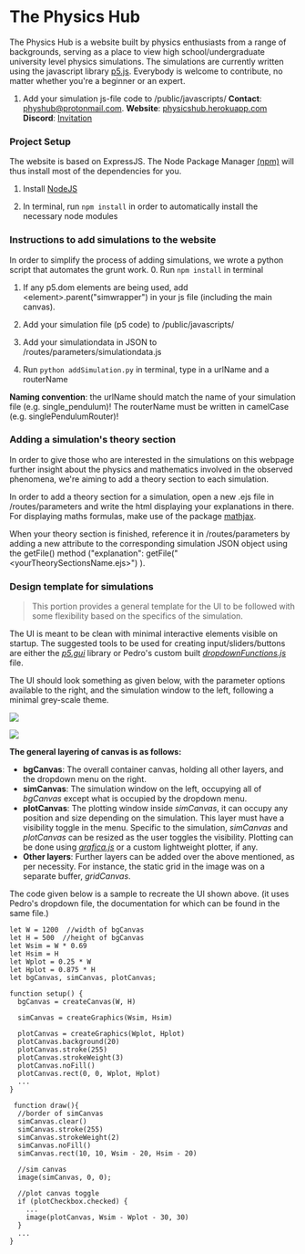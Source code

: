 # The Physics Hub

The Physics Hub is a website built by physics enthusiasts from a range of backgrounds,
serving as a place to view  high school/undergraduate university level physics simulations.
The simulations are currently written using the javascript library [p5.js](https://p5js.org/).
Everybody is welcome to contribute, no matter whether you're a beginner or an expert.


1. Add your simulation js-file code to /public/javascripts/
**Contact**: physhub@protonmail.com.  **Website**: [physicshub.herokuapp.com](https://physicshub.herokuapp.com) **Discord**: [Invitation](https://discord.gg/z4pPVKd)


### Project Setup

The website is based on ExpressJS. The Node Package Manager [(npm)](https://www.npmjs.com/) will thus install most of the dependencies for you.

1. Install [NodeJS](https://nodejs.dev/)

2. In terminal, run `npm install` in order to automatically install the necessary node modules


### Instructions to add simulations to the website

In order to simplify the process of adding simulations, we wrote a python script that automates the grunt work.
0. Run `npm install` in terminal

1. If any p5.dom elements are being used, add \<element\>.parent("simwrapper") in your js file (including the main canvas).

2. Add your simulation file (p5 code) to /public/javascripts/

3. Add your simulationdata in JSON to /routes/parameters/simulationdata.js

4. Run `python addSimulation.py` in terminal, type in a urlName and a routerName

**Naming convention**: the urlName should match the name of your simulation file (e.g. single_pendulum)! The routerName must be written in camelCase (e.g. singlePendulumRouter)!


### Adding a simulation's theory section

In order to give those who are interested in the simulations on this webpage further insight about the physics and mathematics involved in the observed phenomena, we're aiming to add a theory section to each simulation.

In order to add a theory section for a simulation, open a new .ejs file in /routes/parameters and write the html displaying your explanations in there. For displaying maths formulas, make use of the package [mathjax](https://www.mathjax.org/).

When your theory section is finished, reference it in /routes/parameters by adding a new attribute to the corresponding simulation JSON object using the getFile() method ("explanation": getFile("<yourTheorySectionsName.ejs>") ).



### Design template for simulations
 
>This portion provides a general template for the UI to be followed with some flexibility based on the specifics of the simulation.

The UI is meant to be clean with minimal interactive elements visible on startup. The suggested tools to be used for creating input/sliders/buttons are either the [*p5.gui*](https://github.com/bitcraftlab/p5.gui) library or Pedro's custom built [*dropdownFunctions.js*](https://github.com/ThePhysHub/ThePhysicsHub/blob/master/public/javascripts/libraries/dropdownFunctions.js)  file. 

The UI should look something as given below, with the parameter options available to the right, and the simulation window to the left, following a minimal grey-scale theme.

![](images/ui1.png?raw=true)

![](images/ui2.png?raw=true)



**The general layering of canvas is as follows:**
* **bgCanvas**: The overall container canvas, holding all other layers, and the dropdown menu on the right.
* **simCanvas**: The simulation window on the left, occupying all of *bgCanvas* except what is occupied by the dropdown menu.
* **plotCanvas**: The plotting window inside *simCanvas*, it can occupy any position and size depending on the simulation. This layer must have a visibility toggle in the menu. Specific to the simulation, *simCanvas* and *plotCanvas* can be resized as the user toggles the visibility. Plotting can be done using [*grafica.js*]( https://github.com/jagracar/grafica.js?files=1) or a custom lightweight plotter, if any.
* **Other layers**: Further layers can be added over the above mentioned, as per necessity. For instance, the static grid in the image was on a separate buffer, *gridCanvas*.

The code given below is a sample to recreate the UI shown above. (it uses Pedro's dropdown file, the documentation for which can be found in the same file.)
```
let W = 1200  //width of bgCanvas
let H = 500  //height of bgCanvas
let Wsim = W * 0.69 
let Hsim = H
let Wplot = 0.25 * W
let Hplot = 0.875 * H 
let bgCanvas, simCanvas, plotCanvas;

function setup() {
  bgCanvas = createCanvas(W, H)
  
  simCanvas = createGraphics(Wsim, Hsim)
  
  plotCanvas = createGraphics(Wplot, Hplot)
  plotCanvas.background(20)
  plotCanvas.stroke(255)
  plotCanvas.strokeWeight(3)
  plotCanvas.noFill()
  plotCanvas.rect(0, 0, Wplot, Hplot)
  ...
}

 function draw(){
  //border of simCanvas
  simCanvas.clear()
  simCanvas.stroke(255)
  simCanvas.strokeWeight(2)
  simCanvas.noFill()
  simCanvas.rect(10, 10, Wsim - 20, Hsim - 20)
  
  //sim canvas
  image(simCanvas, 0, 0);
  
  //plot canvas toggle
  if (plotCheckbox.checked) {
    ...
    image(plotCanvas, Wsim - Wplot - 30, 30)
  }
  ...
} 
```

